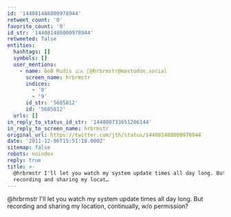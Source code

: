 ```yaml
---
id: '144081488000978944'
retweet_count: '0'
favorite_count: '0'
id_str: '144081488000978944'
retweeted: false
entities:
  hashtags: []
  symbols: []
  user_mentions:
    - name: boB Rudis 🇺🇦 🐘@hrbrmstr@mastodon.social
      screen_name: hrbrmstr
      indices:
        - '0'
        - '9'
      id_str: '5685812'
      id: '5685812'
  urls: []
in_reply_to_status_id_str: '144080733651206144'
in_reply_to_screen_name: hrbrmstr
original_url: https://twitter.com/jth/status/144081488000978944
date: '2011-12-06T15:51:18.000Z'
sitemap: false
robots: noindex
reply: true
title: >-
  @hrbrmstr I'll let you watch my system update times all day long. But
  recording and sharing my locat…
---
```


@hrbrmstr I'll let you watch my system update times all day long. But recording and sharing my location, continually, w/o permission?